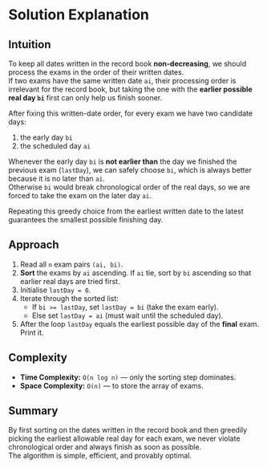 # Solution Explanation

## Intuition
To keep all dates written in the record book **non-decreasing**, we should process the exams in the order of their written dates.  
If two exams have the same written date `ai`, their processing order is irrelevant for the record book, but taking the one with the **earlier possible real day `bi`** first can only help us finish sooner.

After fixing this written-date order, for every exam we have two candidate days:
1. the early day `bi`
2. the scheduled day `ai`

Whenever the early day `bi` is **not earlier than** the day we finished the previous exam (`lastDay`), we can safely choose `bi`, which is always better because it is no later than `ai`.  
Otherwise `bi` would break chronological order of the real days, so we are forced to take the exam on the later day `ai`.

Repeating this greedy choice from the earliest written date to the latest guarantees the smallest possible finishing day.

## Approach
1. Read all `n` exam pairs `(ai, bi)`.
2. **Sort** the exams by `ai` ascending. If `ai` tie, sort by `bi` ascending so that earlier real days are tried first.
3. Initialise `lastDay = 0`.
4. Iterate through the sorted list:
   - If `bi >= lastDay`, set `lastDay = bi` (take the exam early).
   - Else set `lastDay = ai` (must wait until the scheduled day).
5. After the loop `lastDay` equals the earliest possible day of the **final** exam. Print it.

## Complexity
- **Time Complexity:** `O(n log n)` — only the sorting step dominates.
- **Space Complexity:** `O(n)` — to store the array of exams.

## Summary
By first sorting on the dates written in the record book and then greedily picking the earliest allowable real day for each exam, we never violate chronological order and always finish as soon as possible.  
The algorithm is simple, efficient, and provably optimal.

